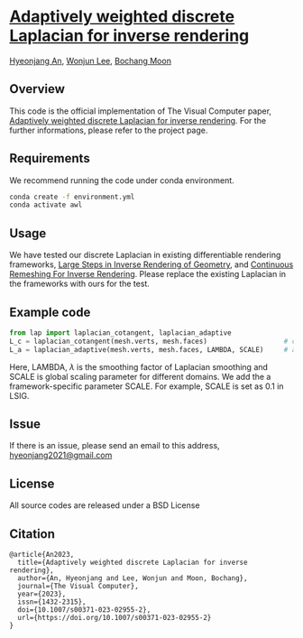 # [Adaptively weighted discrete Laplacian for inverse rendering](https://cglab.gist.ac.kr/visualcomputer23awl/)
[Hyeonjang An](https://github.com/hyeonjang), [Wonjun Lee](https://cglab.gist.ac.kr/people/), [Bochang Moon](https://cglab.gist.ac.kr/people/bochang.html)

## Overview
This code is the official implementation of The Visual Computer paper, [Adaptively weighted discrete Laplacian for inverse rendering](https://cglab.gist.ac.kr/visualcomputer23direct/).
For the further informations, please refer to the project page. 

## Requirements
We recommend running the code under conda environment.
```bash
conda create -f environment.yml
conda activate awl
```

## Usage
We have tested our discrete Laplacian in existing differentiable rendering frameworks, [Large Steps in Inverse Rendering of Geometry](https://github.com/rgl-epfl/large-steps-pytorch), and [Continuous Remeshing For Inverse Rendering](https://github.com/Profactor/continuous-remeshing). Please replace the existing Laplacian in the frameworks with ours for the test.

## Example code

```python
from lap import laplacian_cotangent, laplacian_adaptive
L_c = laplacian_cotangent(mesh.verts, mesh.faces)                   # cotangent Laplacian
L_a = laplacian_adaptive(mesh.verts, mesh.faces, LAMBDA, SCALE)     # adaptively weighted Laplacian
```

Here, LAMBDA, $\lambda$ is the smoothing factor of Laplacian smoothing and SCALE is global scaling parameter for different domains.
We add the a framework-specific parameter SCALE. For example, SCALE is set as 0.1 in LSIG.

## Issue
If there is an issue, please send an email to this address, <hyeonjang2021@gmail.com>

## License
All source codes are released under a BSD License

## Citation
```
@article{An2023,
  title={Adaptively weighted discrete Laplacian for inverse rendering},
  author={An, Hyeonjang and Lee, Wonjun and Moon, Bochang},
  journal={The Visual Computer},
  year={2023},
  issn={1432-2315},
  doi={10.1007/s00371-023-02955-2},
  url={https://doi.org/10.1007/s00371-023-02955-2}
}
```
